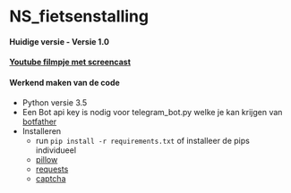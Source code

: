 # NS_fietsenstalling

#### Huidige versie - Versie 1.0

#### [Youtube filmpje met screencast<link missing>](https://www.youtube.com)

#### Werkend maken van de code

* Python versie 3.5
* Een Bot api key is nodig voor telegram_bot.py welke je kan krijgen van [botfather](https://telegram.me/botfather)
* Installeren
    * run `pip install -r requirements.txt`
      of installeer de pips individueel
    * [pillow](https://pypi.python.org/pypi/pillow)
    * [requests](https://pypi.python.org/pypi/requests)
    * [captcha](https://pypi.python.org/pypi/captcha)
